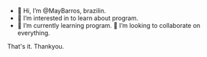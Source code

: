 - 👋 Hi, I’m @MayBarros, brazilin. 
- 👀 I’m interested in to learn about program.
- 🌱 I’m currently learning program.
💞️ I’m looking to collaborate on everything.

That's it.
Thankyou.

